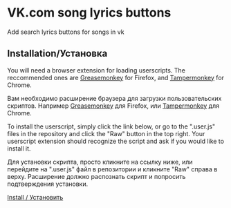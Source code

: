 # VK.com song lyrics buttons
Add search lyrics buttons for songs in vk


## Installation/Установка
You will need a browser extension for loading userscripts. The reccommended ones are [Greasemonkey](https://addons.mozilla.org/en-US/firefox/addon/greasemonkey/) for Firefox, and [Tampermonkey](https://chrome.google.com/webstore/detail/tampermonkey/dhdgffkkebhmkfjojejmpbldmpobfkfo?hl=en) for Chrome.

Вам необходимо расширение браузера для загрузки пользовательских скриптов. Например [Greasemonkey](https://addons.mozilla.org/en-US/firefox/addon/greasemonkey/) для Firefox, или [Tampermonkey](https://chrome.google.com/webstore/detail/tampermonkey/dhdgffkkebhmkfjojejmpbldmpobfkfo?hl=en) для Chrome.

To install the userscript, simply click the link below, or go to the ".user.js" files in the repository and click the "Raw" button in the top right. Your userscript extension should recognize the script and ask if you would like to install it.

Для установки скрипта, просто кликните на ссылку ниже, или перейдите на ".user.js" файл в репозитории и кликните "Raw" справа в верху. Расширение должно распознать скрипт и попросить подтверждения установки.

[Install / Установить](/vk-song-lyrics.user.js?raw=true)
